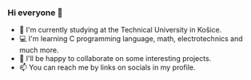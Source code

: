 ### Hi everyone 👋

- 📖 I'm currently studying at the Technical University in Košice.
- 💻 I'm learning C programming language, math, electrotechnics and much more.
- 🤝 I'll be happy to collaborate on some interesting projects.
- 📫 You can reach me by links on socials in my profile.

<!--
**faurdent/faurdent** is a ✨ _special_ ✨ repository because its `README.md` (this file) appears on your GitHub profile.

Here are some ideas to get you started:

- 🔭 I’m currently working on ...
- 🌱 I’m currently learning ...
- 👯 I’m looking to collaborate on ...
- 🤔 I’m looking for help with ...
- 💬 Ask me about ...
- 📫 How to reach me: ...
- 😄 Pronouns: ...
- ⚡ Fun fact: ...
-->
